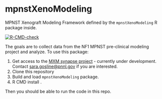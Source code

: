 # mpnstXenoModeling
MPNST Xenograft Modeling Framework defined by the `mpnstXenoModeling` R package inside.
 <!-- badges: start -->
  [![R-CMD-check](https://github.com/sgosline/mpnstXenoModeling/workflows/R-CMD-check/badge.svg)](https://github.com/sgosline/mpnstXenoModeling/actions)
  <!-- badges: end -->
  
The goals are to collect data from the NF1 MPNST pre-clinical modeling project and analyze. To use this package:

1. Get access to the [MXM synapse project](https://www.synapse.org/#!Synapse:syn21984813/wiki/602362) - currently under development. Contact sara.gosline@pnnl.gov if you are interested.
2. Clone this repository 
3. Build and load `mpnstXenoModeling` package. 
4. R CMD install .

  Then you should be able to run the code in this repo.

